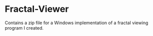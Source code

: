 # Fractal-Viewer
Contains a zip file for a Windows implementation of a fractal viewing program I created. 
